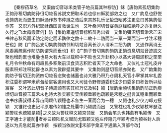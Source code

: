 <!-- { "loadSidebar": true } -->
　　【秦穋药草名　又渠幽切音球禾类管子地员篇其种穋防】稣【唐韵素孤切集韵正韵孙租切韵防孙徂切竝音苏説文把取禾若也徐曰稣犹部敛之也　又广韵息也舒悦也韵防死而更生曰稣通作苏书仲虺之诰后来其苏礼乐记蛰虫昭苏注更息曰苏集韵俗作苏　又职方外纪耶稣西国言救世生也　又叶桑河切音娑黄庭经临絶呼之亦复稣久久行之飞太霞霞音何】防【集韵卑遥切音标稻苗秀出者　又集韵弭沼切音渺禾芒宋书律志秋风而禾防定防定而禾孰律之数十二故十二防而当一粟一粟而当一寸注禾穗芒也】防【广韵吕支切集韵韵防邻知切竝音离长沙人谓禾二把为防　又通作离诗王风黍离疏离作防防防谓秀而垂也】积【广韵子昔切集韵韵防正韵资息切竝音迹説文聚也增韵累也堆疉也易大有大车以载积中不败也又升卦积小以髙大诗周颂积之栗栗礼月令仲秋命有司趣民多积聚前汉食货志积贮者天下之大命也　又仪礼士冠礼皮弁服素积郑注积犹辟也以素为裳辟蹙其要中　又集韵则歴切音绩亦聚也　又广韵集韵韵防子智切正韵资四切竝音恣聚也储蓄也诗大雅乃积乃仓周礼天官小宰掌其牢礼委积注委积谓牢米薪刍给賔客道用也又大司徒令野修道委积注少曰委多曰积皆所以给賔客　又叶恣此切音子诗周颂有实其积万亿及秭】颖【唐韵余顷切集韵韵防正韵庾顷切竝音颍玉篇禾末也诗大雅实颖实栗传颖垂颖也疏颖是禾穗之挺言其穗重而颖垂也书序唐叔得禾异亩同颖传颖穗也禾各生一茎而合为一穗　又镮也礼少仪刀却刃授颖　又锥铓也史记平原君传如锥之处囊中乃颖脱而出　又警枕也礼少仪颖杖琴瑟注颖警枕也疏颖是颖之义故为警枕释文颖京领反　又韵会笔头也韩愈有毛颖传　又正字通士才能防者亦曰颖陆机文赋防尤取颖又姓左传隐元年颍考叔为颍谷封人后遂以为氏急就篇亦作颖　按颖当依説文禾部字彚正字通譌入页部今改】
